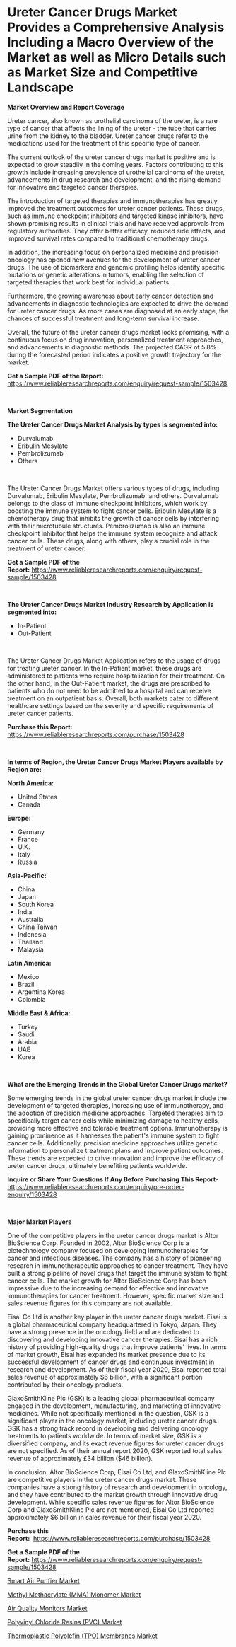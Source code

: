 <p><h1>Ureter Cancer Drugs Market Provides a Comprehensive Analysis Including a Macro Overview of the Market as well as Micro Details such as Market Size and Competitive Landscape</h1></p><p><strong>Market Overview and Report Coverage</strong></p>
<p><p>Ureter cancer, also known as urothelial carcinoma of the ureter, is a rare type of cancer that affects the lining of the ureter - the tube that carries urine from the kidney to the bladder. Ureter cancer drugs refer to the medications used for the treatment of this specific type of cancer.</p><p>The current outlook of the ureter cancer drugs market is positive and is expected to grow steadily in the coming years. Factors contributing to this growth include increasing prevalence of urothelial carcinoma of the ureter, advancements in drug research and development, and the rising demand for innovative and targeted cancer therapies.</p><p>The introduction of targeted therapies and immunotherapies has greatly improved the treatment outcomes for ureter cancer patients. These drugs, such as immune checkpoint inhibitors and targeted kinase inhibitors, have shown promising results in clinical trials and have received approvals from regulatory authorities. They offer better efficacy, reduced side effects, and improved survival rates compared to traditional chemotherapy drugs.</p><p>In addition, the increasing focus on personalized medicine and precision oncology has opened new avenues for the development of ureter cancer drugs. The use of biomarkers and genomic profiling helps identify specific mutations or genetic alterations in tumors, enabling the selection of targeted therapies that work best for individual patients.</p><p>Furthermore, the growing awareness about early cancer detection and advancements in diagnostic technologies are expected to drive the demand for ureter cancer drugs. As more cases are diagnosed at an early stage, the chances of successful treatment and long-term survival increase.</p><p>Overall, the future of the ureter cancer drugs market looks promising, with a continuous focus on drug innovation, personalized treatment approaches, and advancements in diagnostic methods. The projected CAGR of 5.8% during the forecasted period indicates a positive growth trajectory for the market.</p></p>
<p><strong>Get a Sample PDF of the Report:</strong> <a href="https://www.reliableresearchreports.com/enquiry/request-sample/1503428">https://www.reliableresearchreports.com/enquiry/request-sample/1503428</a></p>
<p>&nbsp;</p>
<p><strong>Market Segmentation</strong></p>
<p><strong>The Ureter Cancer Drugs Market Analysis by types is segmented into:</strong></p>
<p><ul><li>Durvalumab</li><li>Eribulin Mesylate</li><li>Pembrolizumab</li><li>Others</li></ul></p>
<p>&nbsp;</p>
<p><p>The Ureter Cancer Drugs Market offers various types of drugs, including Durvalumab, Eribulin Mesylate, Pembrolizumab, and others. Durvalumab belongs to the class of immune checkpoint inhibitors, which work by boosting the immune system to fight cancer cells. Eribulin Mesylate is a chemotherapy drug that inhibits the growth of cancer cells by interfering with their microtubule structures. Pembrolizumab is also an immune checkpoint inhibitor that helps the immune system recognize and attack cancer cells. These drugs, along with others, play a crucial role in the treatment of ureter cancer.</p></p>
<p><strong>Get a Sample PDF of the Report:</strong>&nbsp;<a href="https://www.reliableresearchreports.com/enquiry/request-sample/1503428">https://www.reliableresearchreports.com/enquiry/request-sample/1503428</a></p>
<p>&nbsp;</p>
<p><strong>The Ureter Cancer Drugs Market Industry Research by Application is segmented into:</strong></p>
<p><ul><li>In-Patient</li><li>Out-Patient</li></ul></p>
<p>&nbsp;</p>
<p><p>The Ureter Cancer Drugs Market Application refers to the usage of drugs for treating ureter cancer. In the In-Patient market, these drugs are administered to patients who require hospitalization for their treatment. On the other hand, in the Out-Patient market, the drugs are prescribed to patients who do not need to be admitted to a hospital and can receive treatment on an outpatient basis. Overall, both markets cater to different healthcare settings based on the severity and specific requirements of ureter cancer patients.</p></p>
<p><strong>Purchase this Report:</strong>&nbsp; <a href="https://www.reliableresearchreports.com/purchase/1503428">https://www.reliableresearchreports.com/purchase/1503428</a></p>
<p>&nbsp;</p>
<p><strong>In terms of Region, the Ureter Cancer Drugs Market Players available by Region are:</strong></p>
<p>
    <p> <strong> North America: </strong>
        <ul>
            <li>United States</li>
            <li>Canada</li>
        </ul>
        </p> 
    <p> <strong> Europe: </strong>
        <ul>
            <li>Germany</li>
            <li>France</li>
            <li>U.K.</li>
            <li>Italy</li>
            <li>Russia</li>
        </ul>
        </p> 
    <p> <strong> Asia-Pacific: </strong>
        <ul>
            <li>China</li>
            <li>Japan</li>
            <li>South Korea</li>
            <li>India</li>
            <li>Australia</li>
            <li>China Taiwan</li>
            <li>Indonesia</li>
            <li>Thailand</li>
            <li>Malaysia</li>
        </ul>
        </p> 
    <p> <strong> Latin America: </strong>
        <ul>
            <li>Mexico</li>
            <li>Brazil</li>
            <li>Argentina Korea</li>
            <li>Colombia</li>
        </ul>
        </p> 
    <p> <strong> Middle East & Africa: </strong>
        <ul>
            <li>Turkey</li>
            <li>Saudi</li>
            <li>Arabia</li>
            <li>UAE</li>
            <li>Korea</li>
        </ul>
    </p>
    </p>
<p>&nbsp;</p>
<p><strong>What are the Emerging Trends in the Global Ureter Cancer Drugs market?</strong></p>
<p><p>Some emerging trends in the global ureter cancer drugs market include the development of targeted therapies, increasing use of immunotherapy, and the adoption of precision medicine approaches. Targeted therapies aim to specifically target cancer cells while minimizing damage to healthy cells, providing more effective and tolerable treatment options. Immunotherapy is gaining prominence as it harnesses the patient's immune system to fight cancer cells. Additionally, precision medicine approaches utilize genetic information to personalize treatment plans and improve patient outcomes. These trends are expected to drive innovation and improve the efficacy of ureter cancer drugs, ultimately benefiting patients worldwide.</p></p>
<p><strong>Inquire or Share Your Questions If Any Before Purchasing This Report</strong>- <a href="https://www.reliableresearchreports.com/enquiry/pre-order-enquiry/1503428">https://www.reliableresearchreports.com/enquiry/pre-order-enquiry/1503428</a></p>
<p>&nbsp;</p>
<p><strong>Major Market Players</strong></p>
<p><p>One of the competitive players in the ureter cancer drugs market is Altor BioScience Corp. Founded in 2002, Altor BioScience Corp is a biotechnology company focused on developing immunotherapies for cancer and infectious diseases. The company has a history of pioneering research in immunotherapeutic approaches to cancer treatment. They have built a strong pipeline of novel drugs that target the immune system to fight cancer cells. The market growth for Altor BioScience Corp has been impressive due to the increasing demand for effective and innovative immunotherapies for cancer treatment. However, specific market size and sales revenue figures for this company are not available.</p><p>Eisai Co Ltd is another key player in the ureter cancer drugs market. Eisai is a global pharmaceutical company headquartered in Tokyo, Japan. They have a strong presence in the oncology field and are dedicated to discovering and developing innovative cancer therapies. Eisai has a rich history of providing high-quality drugs that improve patients' lives. In terms of market growth, Eisai has expanded its market presence due to its successful development of cancer drugs and continuous investment in research and development. As of their fiscal year 2020, Eisai reported total sales revenue of approximately $6 billion, with a significant portion contributed by their oncology products.</p><p>GlaxoSmithKline Plc (GSK) is a leading global pharmaceutical company engaged in the development, manufacturing, and marketing of innovative medicines. While not specifically mentioned in the question, GSK is a significant player in the oncology market, including ureter cancer drugs. GSK has a strong track record in developing and delivering oncology treatments to patients worldwide. In terms of market size, GSK is a diversified company, and its exact revenue figures for ureter cancer drugs are not specified. As of their annual report 2020, GSK reported total sales revenue of approximately £34 billion ($46 billion).</p><p>In conclusion, Altor BioScience Corp, Eisai Co Ltd, and GlaxoSmithKline Plc are competitive players in the ureter cancer drugs market. These companies have a strong history of research and development in oncology, and they have contributed to the market growth through innovative drug development. While specific sales revenue figures for Altor BioScience Corp and GlaxoSmithKline Plc are not mentioned, Eisai Co Ltd reported approximately $6 billion in sales revenue for their fiscal year 2020.</p></p>
<p><strong>Purchase this Report:</strong>&nbsp;&nbsp;<a href="https://www.reliableresearchreports.com/purchase/1503428">https://www.reliableresearchreports.com/purchase/1503428</a></p>
<p></p>
<p><strong>Get a Sample PDF of the Report:</strong>&nbsp;<a href="https://www.reliableresearchreports.com/enquiry/request-sample/1503428">https://www.reliableresearchreports.com/enquiry/request-sample/1503428</a></p>
<p><p><a href="https://medium.com/@abhishekreliable23/smart-air-purifier-market-size-growth-forecast-2023-2030-25da3dac41e1">Smart Air Purifier Market</a></p><p><a href="https://www.linkedin.com/pulse/methyl-methacrylate-mma-monomer-market-share-amp-new-trends/">Methyl Methacrylate (MMA) Monomer Market</a></p><p><a href="https://medium.com/@robinsinghrp23/air-quality-monitors-market-size-growth-forecast-2023-2030-e12485795d0a">Air Quality Monitors Market</a></p><p><a href="https://www.linkedin.com/pulse/polyvinyl-chloride-resins-pvc-market-size-2023-2030-global/">Polyvinyl Chloride Resins (PVC) Market</a></p><p><a href="https://www.linkedin.com/pulse/thermoplastic-polyolefin-tpo-membranes-market-share/">Thermoplastic Polyolefin (TPO) Membranes Market</a></p></p>